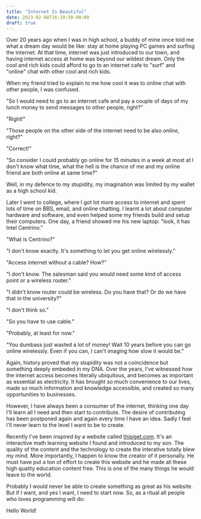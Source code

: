 ```yaml
---
title: "Internet Is Beautiful"
date: 2023-02-08T16:29:50-08:00
draft: true
---
```


Over 20 years ago when I was in high school, a buddy of mine once told me what a dream day would be like: stay at home playing PC games and surfing the internet. At that time, internet was just introduced to our town, and having internet access at home was beyond our wildest dream. Only the cool and rich kids could afford to go to an internet cafe to "surf" and "online" chat with other cool and rich kids.

When my friend tried to explain to me how cool it was to online chat with other people, I was confused.

"So I would need to go to an internet cafe and pay a couple of days of my lunch money to send messages to other people, right?"

"Right!"

"Those people on the other side of the internet need to be also *online*, right?"

"Correct!"

"So consider I could probably go online for 15 minutes in a week at most at I don't know what time, what the hell is the chance of me and my online friend are both online at same time?"

Well, in my defence to my stupidity, my imagination was limited by my wallet as a high school kid. 

Later I went to college, where I got lot more access to internet and spent lots of time on BBS, email, and online chatting. I learnt a lot about computer hardware and software, and even helped some my friends build and setup their computers. One day, a friend showed me his new laptop: "look, it has Intel Centrino."

"What is Centrino?"

"I don't know exactly. It's something to let you get online wirelessly."

"Access internet without a cable? How?"

"I don't know. The salesman said you would need some kind of access point or a wireless router."

"I didn't know router could be wireless. Do you have that? Or do we have that in the university?"

"I don't think so."

"So you have to use cable."

"Probably, at least for now."

"You dumbass just wasted a lot of money! Wait 10 years before you can go online wirelessly. Even if you can, I can't imaging how slow it would be."

Again, history proved that my stupidity was not a coincidence but something deeply embeded in my DNA. Over the years, I've witnessed how the internet access becomes literally ubiquitous, and becomes as important as essential as electricity. It has brought so much convenience to our lives, made so much information and knowledge accessible, and created so many opportunities to businesses. 

However, I have always been a consumer of the internet, thinking one day I'll learn all I need and then start to contribute. The desire of contributing has been postponed again and again every time I have an idea. Sadly I feel I'll never learn to the level I want to be to create. 

Recently I've been inspired by a website called [thisiget.com](thisiget.com). It's an interactive math learning website I found and introduced to my son. The quality of the content and the technology to create the interative totally blew my mind. More importantly, I happen to know the creator of it personally. He must have put a ton of effort to create this website and he made all these high quality education content free. This is one of the many things he would leave to the world.

Probably I would never be able to create something as great as his website. But if I want, and yes I want, I need to start now. So, as a ritual all people who loves programming will do:

Hello World!




